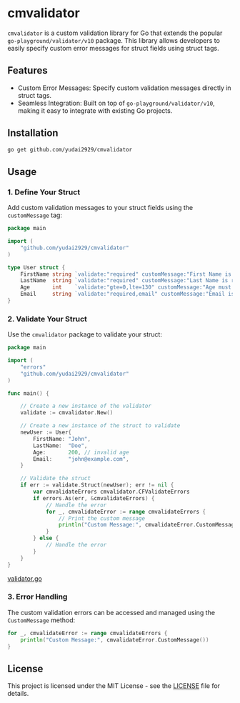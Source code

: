 # cmvalidator

`cmvalidator` is a custom validation library for Go that extends the popular `go-playground/validator/v10` package. This library allows developers to easily specify custom error messages for struct fields using struct tags.

## Features
- Custom Error Messages: Specify custom validation messages directly in struct tags.
- Seamless Integration: Built on top of `go-playground/validator/v10`, making it easy to integrate with existing Go projects.

## Installation
```bash
go get github.com/yudai2929/cmvalidator
```

## Usage
### 1. Define Your Struct
Add custom validation messages to your struct fields using the `customMessage` tag:
```go
package main

import (
    "github.com/yudai2929/cmvalidator"
)

type User struct {
    FirstName string `validate:"required" customMessage:"First Name is required!"`
    LastName  string `validate:"required" customMessage:"Last Name is required!"`
    Age       int    `validate:"gte=0,lte=130" customMessage:"Age must be between 0 and 130!"`
    Email     string `validate:"required,email" customMessage:"Email is invalid!"`
}
```

### 2. Validate Your Struct
Use the `cmvalidator` package to validate your struct:
```go
package main

import (
    "errors"
    "github.com/yudai2929/cmvalidator"
)

func main() {

    // Create a new instance of the validator
    validate := cmvalidator.New()

    // Create a new instance of the struct to validate
    newUser := User{
        FirstName: "John",
        LastName:  "Doe",
        Age:       200, // invalid age
        Email:     "john@example.com",
    }

    // Validate the struct
    if err := validate.Struct(newUser); err != nil {
        var cmvalidateErrors cmvalidator.CFValidateErrors
        if errors.As(err, &cmvalidateErrors) {
            // Handle the error
            for _, cmvalidateError := range cmvalidateErrors {
                // Print the custom message
                println("Custom Message:", cmvalidateError.CustomMessage())
            }
        } else {
            // Handle the error
        }
    }
}
```
[validator.go](validator.go)
### 3. Error Handling
The custom validation errors can be accessed and managed using the `CustomMessage` method:
```go
for _, cmvalidateError := range cmvalidateErrors {
    println("Custom Message:", cmvalidateError.CustomMessage())
}
```

## License
This project is licensed under the MIT License - see the [LICENSE](LICENSE) file for details.
